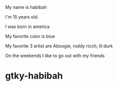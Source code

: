 My name is habibah 

I'm 15 years old.

I was born in america

My favorite color is blue

My favorite 3 artist are  Aboogie, roddy ricch, lil durk

On the weekends I like to go out with my friends 
 # gtky-habibah
